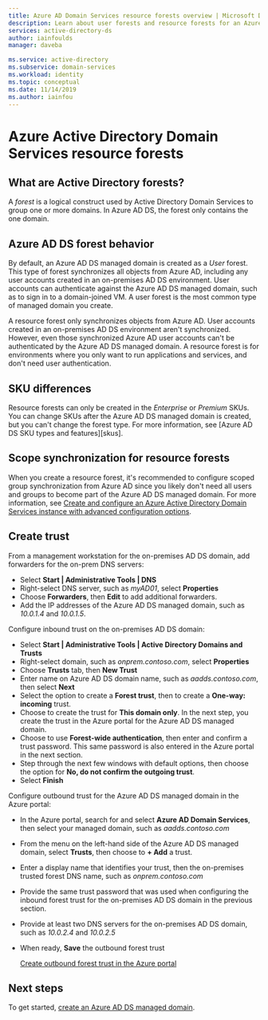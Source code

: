 ```yaml
---
title: Azure AD Domain Services resource forests overview | Microsoft Docs
description: Learn about user forests and resource forests for an Azure Active Directory Domain Services managed domain and how to decide the best forest type for your environment.
services: active-directory-ds
author: iainfoulds
manager: daveba

ms.service: active-directory
ms.subservice: domain-services
ms.workload: identity
ms.topic: conceptual
ms.date: 11/14/2019
ms.author: iainfou
---
```


# Azure Active Directory Domain Services resource forests

## What are Active Directory forests?

A *forest* is a logical construct used by Active Directory Domain Services to group one or more domains. In Azure AD DS, the forest only contains the one domain.

## Azure AD DS forest behavior

By default, an Azure AD DS managed domain is created as a *User* forest. This type of forest synchronizes all objects from Azure AD, including any user accounts created in an on-premises AD DS environment. User accounts can authenticate against the Azure AD DS managed domain, such as to sign in to a domain-joined VM. A user forest is the most common type of managed domain you create.

A resource forest only synchronizes objects from Azure AD. User accounts created in an on-premises AD DS environment aren't synchronized. However, even those synchronized Azure AD user accounts can't be authenticated by the Azure AD DS managed domain. A resource forest is for environments where you only want to run applications and services, and don't need user authentication.

## SKU differences

Resource forests can only be created in the *Enterprise* or *Premium* SKUs. You can change SKUs after the Azure AD DS managed domain is created, but you can't change the forest type. For more information, see [Azure AD DS SKU types and features][skus].

## Scope synchronization for resource forests

When you create a resource forest, it's recommended to configure scoped group synchronization from Azure AD since you likely don't need all users and groups to become part of the Azure AD DS managed domain. For more information, see [Create and configure an Azure Active Directory Domain Services instance with advanced configuration options][tutorial-create-instance-advanced].

## Create trust

From a management workstation for the on-premises AD DS domain, add forwarders for the on-prem DNS servers:

* Select **Start | Administrative Tools | DNS**
* Right-select DNS server, such as *myAD01*, select **Properties**
* Choose **Forwarders**, then **Edit** to add additional forwarders.
* Add the IP addresses of the Azure AD DS managed domain, such as *10.0.1.4* and *10.0.1.5*.

Configure inbound trust on the on-premises AD DS domain:

* Select **Start | Administrative Tools | Active Directory Domains and Trusts**
* Right-select domain, such as *onprem.contoso.com*, select **Properties**
* Choose **Trusts** tab, then **New Trust**
* Enter name on Azure AD DS domain name, such as *aadds.contoso.com*, then select **Next**
* Select the option to create a **Forest trust**, then to create a **One-way: incoming** trust.
* Choose to create the trust for **This domain only**. In the next step, you create the trust in the Azure portal for the Azure AD DS managed domain.
* Choose to use **Forest-wide authentication**, then enter and confirm a trust password. This same password is also entered in the Azure portal in the next section.
* Step through the next few windows with default options, then choose the option for **No, do not confirm the outgoing trust**.
* Select **Finish**

Configure outbound trust for the Azure AD DS managed domain in the Azure portal:

* In the Azure portal, search for and select **Azure AD Domain Services**, then select your managed domain, such as *aadds.contoso.com*
* From the menu on the left-hand side of the Azure AD DS managed domain, select **Trusts**, then choose to **+ Add** a trust.
* Enter a display name that identifies your trust, then the on-premises trusted forest DNS name, such as *onprem.contoso.com*
* Provide the same trust password that was used when configuring the inbound forest trust for the on-premises AD DS domain in the previous section.
* Provide at least two DNS servers for the on-premises AD DS domain, such as *10.0.2.4* and *10.0.2.5*
* When ready, **Save** the outbound forest trust

    [Create outbound forest trust in the Azure portal](./media/tutorial-create-instance-advanced/portal-create-outbound-trust.png)


## Next steps

To get started, [create an Azure AD DS managed domain][create-instance].

<!-- INTERNAL LINKS -->
[azure-ad-password-sync]: ../active-directory/hybrid/how-to-connect-password-hash-synchronization.md#password-hash-sync-process-for-azure-ad-domain-services
[create-instance]: tutorial-create-instance.md
[tutorial-create-instance-advanced]: tutorial-create-instance-advanced.md
